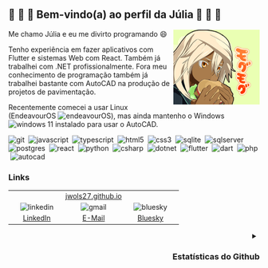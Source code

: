 ## 🦈 🐸 🦈 Bem-vindo(a) ao perfil da Júlia 🦈 🐸 🦈

<img align="right" height="150" src="burg.png" title="Ramlethal Valentine aproveitando um hambúrguer" />

Me chamo Júlia e eu me divirto programando 😄

Tenho experiência em fazer aplicativos com Flutter e sistemas Web com React. Também já trabalhei com .NET profissionalmente.
Fora meu conhecimento de programação também já trabalhei bastante com AutoCAD na produção de projetos de pavimentação.

Recentemente comecei a usar Linux (EndeavourOS <img src="https://raw.githubusercontent.com/endeavouros-team/Branding/refs/heads/main/icons/EndeavourOS-icon.png" height="16" alt="endeavourOS" title="EndeavourOS" />), mas ainda mantenho o Windows <img src="https://cdn.jsdelivr.net/gh/devicons/devicon@latest/icons/windows11/windows11-original.svg" height="14" alt="windows 11" title="Windows 11" /> instalado para usar o AutoCAD. 

<div>
	<img src="https://skillicons.dev/icons?i=git" alt="git" title="Git" />
	<img width=0/>
	<img src="https://skillicons.dev/icons?i=js" alt="javascript" title="JavaScript" />
	<img width=0/>
	<img src="https://skillicons.dev/icons?i=ts" alt="typescript" title="TypeScript" />
	<img width=0/>
	<img src="https://skillicons.dev/icons?i=html" alt="html5" title="HTML5" />
	<img width=0/>
	<img src="https://skillicons.dev/icons?i=css" alt="css3" title="CSS3" />
	<img width=0/>
	<img src="https://skillicons.dev/icons?i=sqlite" alt="sqlite" title="SQLite" />
	<img width=0/>
	<img src="https://go-skill-icons.vercel.app/api/icons?i=sqlserver" alt="sqlserver" title="SQL Server" />
	<img width=0/>
	<img src="https://skillicons.dev/icons?i=postgres" alt="postgres" title="PostgreSQL" />
	<img width=0/>
	<img src="https://skillicons.dev/icons?i=react" alt="react" title="React" />
	<img width=0/>
	<img src="https://skillicons.dev/icons?i=python" alt="python" title="Python" />
	<img width=0/>
	<img src="https://skillicons.dev/icons?i=cs" alt="csharp" title="C#" />
	<img width=0/>
	<img src="https://skillicons.dev/icons?i=dotnet" alt="dotnet" title=".NET Core" />
	<img width=0/>
	<img src="https://skillicons.dev/icons?i=dart" alt="flutter" title="Flutter" />
	<img width=0/>
	<img src="https://skillicons.dev/icons?i=flutter" alt="dart" title="Dart" />
	<img width=0/>
	<img src="https://skillicons.dev/icons?i=php" alt="php" title="PHP" />
	<img width=0/>
	<img src="https://skillicons.dev/icons?i=autocad" alt="autocad" title="AutoCAD" />
</div>

<h3>Links</h3>
<table>
<tr><td align="center" colspan=3>
<a href="https://jwols27.github.io/" target="_blank">jwols27.github.io</a>
</td></tr>
<tr>
<td align="center" width=100>
<img src="https://go-skill-icons.vercel.app/api/icons?i=linkedin" alt="linkedin" title="LinkedIn"/>
</td>
<td align="center" width=100>
<img src="https://skillicons.dev/icons?i=gmail&theme=light" alt="gmail" title="juliapwols@gmail.com"/>
</td>
<td align="center" width=100>
<img src="https://go-skill-icons.vercel.app/api/icons?i=bluesky" alt="bluesky" title="Bluesky"/>
</td>
</tr>

<tr>
<td align="center">
<a href="https://linkedin.com/in/júlia-patricia-wolschick-a22699261" target="_blank" >LinkedIn</a>
</td>
<td align="center">
<a href="mailto:juliapwols@pm.me" target="_blank" title="juliapwols@pm.me">E-Mail</a>
</td>
<td align="center">
<a href="https://bsky.app/profile/juwuba.xyz" target="_blank">Bluesky</a>
</td>
</tr>
</table>

<details align="right">
<summary><h3>Estatísticas do Github</h3></summary>
<img src="https://github-readme-stats.vercel.app/api?username=jwols27&hide_rank=true&card_width=354&show_icons=true&include_all_commits=true&count_private=true&locale=pt-br&theme=shades-of-purple&custom_title=Estatísticas" height="200" alt="stats graph"/>
<img height="12"/>
<img src="https://github-readme-stats.vercel.app/api/top-langs?username=jwols27&locale=pt-br&layout=compact&card_width=300&langs_count=6&theme=shades-of-purple" height="200" alt="languages graph"  />
 
</details>
